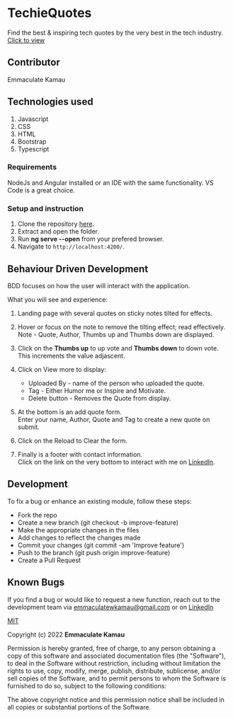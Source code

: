 # TechieQuotes

Find the best & inspiring tech quotes by the very best in the tech industry.
[Click to view](emmakamau.github.io/techiequotes/)

## Contributor

Emmaculate Kamau

## Technologies used

1. Javascript
2. CSS
3. HTML
4. Bootstrap
5. Typescript

### Requirements

NodeJs and Angular installed or an IDE with the same functionality. VS Code is a great choice.

### Setup and instruction

1. Clone the repository [here](https://github.com/emmakamau/TechieQuotes.git).
2. Extract and open the folder.
3. Run **ng serve --open** from your prefered browser.
4. Navigate to `http://localhost:4200/`.

## Behaviour Driven Development

BDD focuses on how the user will interact with the application.

What you will see and experience:

1. Landing page with several quotes on sticky notes tilted for effects.
2. Hover or focus on the note to remove the tilting effect; read effectively.<br>
    Note - Quote, Author, Thumbs up and Thumbs down are displayed.
3. Click on the **Thumbs up** to up vote and **Thumbs down** to down vote.<br> 
    This increments the value adjascent.
4. Click on View more to display:
    - Uploaded By - name of the person who uploaded the quote.
    - Tag - Either Humor me or Inspire and Motivate.
    - Delete button - Removes the Quote from display.

5. At the bottom is an add quote form.<br> 
    Enter your name, Author, Quote and Tag to create a new quote on submit.
6. Click on the Reload to Clear the form.
7. Finally is a footer with contact information.<br> 
    Click on the link on the very bottom to interact with me on [LinkedIn](https://www.linkedin.com/in/emmaculate-k-987353104/).  

## Development

To fix a bug or enhance an existing module, follow these steps:
- Fork the repo
- Create a new branch (git checkout -b improve-feature)
- Make the appropriate changes in the files
- Add changes to reflect the changes made
- Commit your changes (git commit -am 'Improve feature')
- Push to the branch (git push origin improve-feature)
- Create a Pull Request

## Known Bugs

If you find a bug or would like to request a new function, reach out to the development team via emmaculatewkamau@gmail.com or on [LinkedIn](https://www.linkedin.com/in/emmaculate-k-987353104/)


[MIT](https://choosealicense.com/licenses/mit/)

Copyright (c) 2022 **Emmaculate Kamau**

Permission is hereby granted, free of charge, to any person obtaining a copy of this software and associated documentation files (the "Software"), to deal in the Software without restriction, including without limitation the rights to use, copy, modify, merge, publish, distribute, sublicense, and/or sell copies of the Software, and to permit persons to whom the Software is furnished to do so, subject to the following conditions:

The above copyright notice and this permission notice shall be included in all copies or substantial portions of the Software.